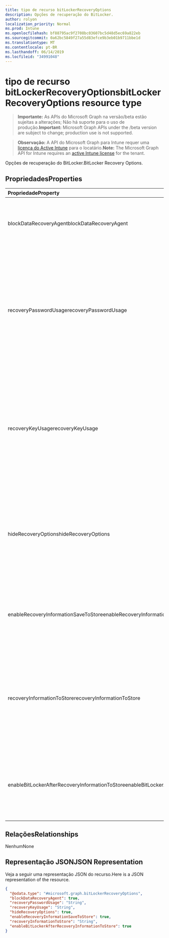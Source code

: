 ```yaml
---
title: tipo de recurso bitLockerRecoveryOptions
description: Opções de recuperação do BitLocker.
author: rolyon
localization_priority: Normal
ms.prod: Intune
ms.openlocfilehash: bf88795ac9f2708bc03607bc5d48d5ec69a822eb
ms.sourcegitcommit: 0a62bc5849f27a55d83efce9b3eb01b9711bbe1d
ms.translationtype: MT
ms.contentlocale: pt-BR
ms.lasthandoff: 06/14/2019
ms.locfileid: "34991048"
---
```

# <a name="bitlockerrecoveryoptions-resource-type"></a><span data-ttu-id="cf730-103">tipo de recurso bitLockerRecoveryOptions</span><span class="sxs-lookup"><span data-stu-id="cf730-103">bitLockerRecoveryOptions resource type</span></span>

> <span data-ttu-id="cf730-104">**Importante:** As APIs do Microsoft Graph na versão/beta estão sujeitas a alterações; Não há suporte para o uso de produção.</span><span class="sxs-lookup"><span data-stu-id="cf730-104">**Important:** Microsoft Graph APIs under the /beta version are subject to change; production use is not supported.</span></span>

> <span data-ttu-id="cf730-105">**Observação:** A API do Microsoft Graph para Intune requer uma [licença do Active Intune](https://go.microsoft.com/fwlink/?linkid=839381) para o locatário.</span><span class="sxs-lookup"><span data-stu-id="cf730-105">**Note:** The Microsoft Graph API for Intune requires an [active Intune license](https://go.microsoft.com/fwlink/?linkid=839381) for the tenant.</span></span>

<span data-ttu-id="cf730-106">Opções de recuperação do BitLocker.</span><span class="sxs-lookup"><span data-stu-id="cf730-106">BitLocker Recovery Options.</span></span>

## <a name="properties"></a><span data-ttu-id="cf730-107">Propriedades</span><span class="sxs-lookup"><span data-stu-id="cf730-107">Properties</span></span>
|<span data-ttu-id="cf730-108">Propriedade</span><span class="sxs-lookup"><span data-stu-id="cf730-108">Property</span></span>|<span data-ttu-id="cf730-109">Tipo</span><span class="sxs-lookup"><span data-stu-id="cf730-109">Type</span></span>|<span data-ttu-id="cf730-110">Descrição</span><span class="sxs-lookup"><span data-stu-id="cf730-110">Description</span></span>|
|:---|:---|:---|
|<span data-ttu-id="cf730-111">blockDataRecoveryAgent</span><span class="sxs-lookup"><span data-stu-id="cf730-111">blockDataRecoveryAgent</span></span>|<span data-ttu-id="cf730-112">Booliano</span><span class="sxs-lookup"><span data-stu-id="cf730-112">Boolean</span></span>|<span data-ttu-id="cf730-113">Indica se o agente de recuperação de dados baseado em certificado deve ser bloqueado.</span><span class="sxs-lookup"><span data-stu-id="cf730-113">Indicates whether to block certificate-based data recovery agent.</span></span>|
|<span data-ttu-id="cf730-114">recoveryPasswordUsage</span><span class="sxs-lookup"><span data-stu-id="cf730-114">recoveryPasswordUsage</span></span>|[<span data-ttu-id="cf730-115">configurationUsage</span><span class="sxs-lookup"><span data-stu-id="cf730-115">configurationUsage</span></span>](../resources/intune-deviceconfig-configurationusage.md)|<span data-ttu-id="cf730-116">Indica se os usuários são permitidos ou necessários para gerar uma senha de recuperação de 48 dígitos para o disco fixo ou do sistema.</span><span class="sxs-lookup"><span data-stu-id="cf730-116">Indicates whether users are allowed or required to generate a 48-digit recovery password for fixed or system disk.</span></span> <span data-ttu-id="cf730-117">Os valores possíveis são: `blocked`, `required`, `allowed`.</span><span class="sxs-lookup"><span data-stu-id="cf730-117">Possible values are: `blocked`, `required`, `allowed`.</span></span>|
|<span data-ttu-id="cf730-118">recoveryKeyUsage</span><span class="sxs-lookup"><span data-stu-id="cf730-118">recoveryKeyUsage</span></span>|[<span data-ttu-id="cf730-119">configurationUsage</span><span class="sxs-lookup"><span data-stu-id="cf730-119">configurationUsage</span></span>](../resources/intune-deviceconfig-configurationusage.md)|<span data-ttu-id="cf730-120">Indica se os usuários são permitidos ou necessários para gerar uma chave de recuperação de 256 bits para o disco fixo ou do sistema.</span><span class="sxs-lookup"><span data-stu-id="cf730-120">Indicates whether users are allowed or required to generate a 256-bit recovery key for fixed or system disk.</span></span> <span data-ttu-id="cf730-121">Os valores possíveis são: `blocked`, `required`, `allowed`.</span><span class="sxs-lookup"><span data-stu-id="cf730-121">Possible values are: `blocked`, `required`, `allowed`.</span></span>|
|<span data-ttu-id="cf730-122">hideRecoveryOptions</span><span class="sxs-lookup"><span data-stu-id="cf730-122">hideRecoveryOptions</span></span>|<span data-ttu-id="cf730-123">Booliano</span><span class="sxs-lookup"><span data-stu-id="cf730-123">Boolean</span></span>|<span data-ttu-id="cf730-124">Indica se a exibição das opções de recuperação no assistente de configuração do BitLocker deve ou não ser permitida no disco fixo ou do sistema.</span><span class="sxs-lookup"><span data-stu-id="cf730-124">Indicates whether or not to allow showing recovery options in BitLocker Setup Wizard for fixed or system disk.</span></span>|
|<span data-ttu-id="cf730-125">enableRecoveryInformationSaveToStore</span><span class="sxs-lookup"><span data-stu-id="cf730-125">enableRecoveryInformationSaveToStore</span></span>|<span data-ttu-id="cf730-126">Booliano</span><span class="sxs-lookup"><span data-stu-id="cf730-126">Boolean</span></span>|<span data-ttu-id="cf730-127">Indica se as informações de recuperação do BitLocker devem ou não ser armazenadas no AD DS.</span><span class="sxs-lookup"><span data-stu-id="cf730-127">Indicates whether or not to allow BitLocker recovery information to store in AD DS.</span></span>|
|<span data-ttu-id="cf730-128">recoveryInformationToStore</span><span class="sxs-lookup"><span data-stu-id="cf730-128">recoveryInformationToStore</span></span>|[<span data-ttu-id="cf730-129">bitLockerRecoveryInformationType</span><span class="sxs-lookup"><span data-stu-id="cf730-129">bitLockerRecoveryInformationType</span></span>](../resources/intune-deviceconfig-bitlockerrecoveryinformationtype.md)|<span data-ttu-id="cf730-130">Configure quais partes das informações de recuperação do BitLocker são armazenadas no AD DS.</span><span class="sxs-lookup"><span data-stu-id="cf730-130">Configure what pieces of BitLocker recovery information are stored to AD DS.</span></span> <span data-ttu-id="cf730-131">Os valores possíveis são: `passwordAndKey` e `passwordOnly`.</span><span class="sxs-lookup"><span data-stu-id="cf730-131">Possible values are: `passwordAndKey`, `passwordOnly`.</span></span>|
|<span data-ttu-id="cf730-132">enableBitLockerAfterRecoveryInformationToStore</span><span class="sxs-lookup"><span data-stu-id="cf730-132">enableBitLockerAfterRecoveryInformationToStore</span></span>|<span data-ttu-id="cf730-133">Booliano</span><span class="sxs-lookup"><span data-stu-id="cf730-133">Boolean</span></span>|<span data-ttu-id="cf730-134">Indica se o BitLocker deve ou não ser habilitado até que as informações de recuperação sejam armazenadas no AD DS.</span><span class="sxs-lookup"><span data-stu-id="cf730-134">Indicates whether or not to enable BitLocker until recovery information is stored in AD DS.</span></span>|

## <a name="relationships"></a><span data-ttu-id="cf730-135">Relações</span><span class="sxs-lookup"><span data-stu-id="cf730-135">Relationships</span></span>
<span data-ttu-id="cf730-136">Nenhum</span><span class="sxs-lookup"><span data-stu-id="cf730-136">None</span></span>

## <a name="json-representation"></a><span data-ttu-id="cf730-137">Representação JSON</span><span class="sxs-lookup"><span data-stu-id="cf730-137">JSON Representation</span></span>
<span data-ttu-id="cf730-138">Veja a seguir uma representação JSON do recurso.</span><span class="sxs-lookup"><span data-stu-id="cf730-138">Here is a JSON representation of the resource.</span></span>
<!-- {
  "blockType": "resource",
  "@odata.type": "microsoft.graph.bitLockerRecoveryOptions"
}
-->
``` json
{
  "@odata.type": "#microsoft.graph.bitLockerRecoveryOptions",
  "blockDataRecoveryAgent": true,
  "recoveryPasswordUsage": "String",
  "recoveryKeyUsage": "String",
  "hideRecoveryOptions": true,
  "enableRecoveryInformationSaveToStore": true,
  "recoveryInformationToStore": "String",
  "enableBitLockerAfterRecoveryInformationToStore": true
}
```





